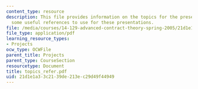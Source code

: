 ```yaml
---
content_type: resource
description: This file provides information on the topics for the presentations and
  some useful references to use for these presentations.
file: /media/courses/14-129-advanced-contract-theory-spring-2005/21d1e1a33c2139de213ec29d49f44949_topics_refer.pdf
file_type: application/pdf
learning_resource_types:
- Projects
ocw_type: OCWFile
parent_title: Projects
parent_type: CourseSection
resourcetype: Document
title: topics_refer.pdf
uid: 21d1e1a3-3c21-39de-213e-c29d49f44949
---
```

